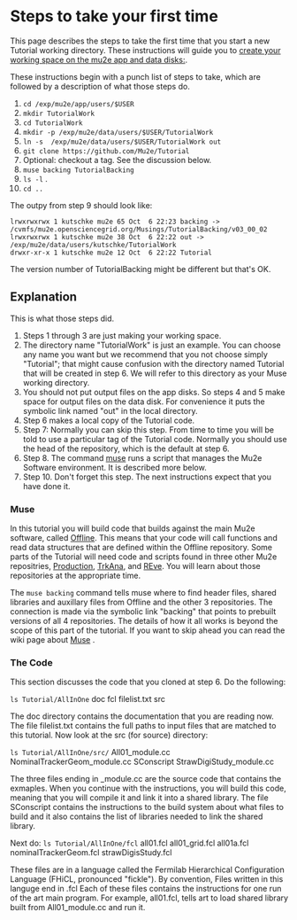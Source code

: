 # Steps to take your first time

This page describes the steps to take the first time that you start a new Tutorial working directory.
These instructions will guide you to [create your working space on the mu2e app and data disks:](https://mu2ewiki.fnal.gov/wiki/LoginTutorial#Mu2e_Disks).

These instructions begin with a punch list of steps to take, which are followed by a description of what those steps do.


1. ```cd /exp/mu2e/app/users/$USER```
1. ```mkdir TutorialWork```
1. ```cd TutorialWork```
1. ```mkdir -p /exp/mu2e/data/users/$USER/TutorialWork```
1. ```ln -s  /exp/mu2e/data/users/$USER/TutorialWork out```
1. ```git clone https://github.com/Mu2e/Tutorial```
1. Optional: checkout a tag. See the discussion below.
1. ```muse backing TutorialBacking```
1. ```ls -l``` .
1. ```cd ..```

The outpy from step 9 should look like:

```
lrwxrwxrwx 1 kutschke mu2e 65 Oct  6 22:23 backing -> /cvmfs/mu2e.opensciencegrid.org/Musings/TutorialBacking/v03_00_02
lrwxrwxrwx 1 kutschke mu2e 38 Oct  6 22:22 out -> /exp/mu2e/data/users/kutschke/TutorialWork
drwxr-xr-x 1 kutschke mu2e 12 Oct  6 22:22 Tutorial
```
The version number of TutorialBacking might be different but that's OK.

## Explanation

This is what those steps did.

1. Steps 1 through 3 are just making your working space.
1. The directory name "TutorialWork" is just an example. You can choose any name you want but we recommend that you not choose simply "Tutorial"; that might cause confusion with the directory named Tutorial that will be created in step 6. We will refer to this directory as your Muse working directory.
1. You should not put output files on the app disks. So steps 4 and 5 make space for output files on the data disk. For convenience it puts the symbolic link named "out" in the local directory.
1. Step 6 makes a local copy of the Tutorial code.
1. Step 7: Normally you can skip this step.  From time to time you will be told to use a particular tag of the Tutorial code.  Normally you should use the head of the repository, which is the default at step 6.
1. Step 8. The command [muse](https://mu2ewiki.fnal.gov/wiki/Muse) runs a script that manages the Mu2e Software environment. It is described more below.
1. Step 10.  Don't forget this step.  The next instructions expect that you have done it.

### Muse ###

In this tutorial you will build code that builds against the main Mu2e software, called [Offline](https://github.com/Mu2e/Offline).
This means that your code will call functions and read data structures that are defined within the Offline repository.
Some parts of the Tutorial will need code and scripts found in three other Mu2e repositries, [Production](https://github.com/Mu2e/Production),
[TrkAna](https://github.com/Mu2e/TrkAna), and [REve](https://github.com/Mu2e/REve). You will learn about those repositories at the appropriate time.

The ```muse backing``` command tells muse where to find header files, shared libraries and auxillary files from Offline and the other 3 repositories.
The connection is made via the symbolic link "backing" that points to prebuilt versions of all 4 repositories.
The details of how it all works is beyond the scope of this part of the tutorial.
If you want to skip ahead you can read the wiki page about [Muse](https://mu2ewiki.fnal.gov/wiki/Muse) .


### The Code ###

This section discusses the code that you cloned at step 6. Do the following:

```ls Tutorial/AllInOne```
doc  fcl filelist.txt src

The doc directory contains the documentation that you are reading now.
The file filelist.txt contains the full paths to input files that are matched to this tutorial.
Now look at the src (for source) directory:

```ls Tutorial/AllInOne/src/```
All01_module.cc  NominalTrackerGeom_module.cc SConscript  StrawDigiStudy_module.cc

The three files ending in _module.cc are the source code that contains the exmaples.
When you continue with the instructions, you will build this code, meaning that
you will compile it and link it into a shared library.  The file SConscript
contains the instructions to the build system about what files to build and
it also contains the list of libraries needed to link the shared library.

Next do:
```ls Tutorial/AllInOne/fcl```
all01.fcl all01_grid.fcl all01a.fcl nominalTrackerGeom.fcl strawDigisStudy.fcl

These files are in a language called the Fermilab Hierarchical Configuration Language
(FHiCL, pronounced "fickle").
By convention, Files written in this languge end in .fcl
Each of these files contains the instructions for one run of the art main program.
For example, all01.fcl, tells art to load shared library built from All01_module.cc
and run it.
